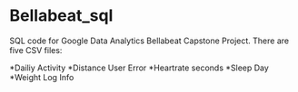 # Bellabeat_sql
SQL code for Google Data Analytics Bellabeat Capstone Project. There are five CSV files:

*Dailiy Activity
*Distance User Error
*Heartrate seconds
*Sleep Day
*Weight Log Info
